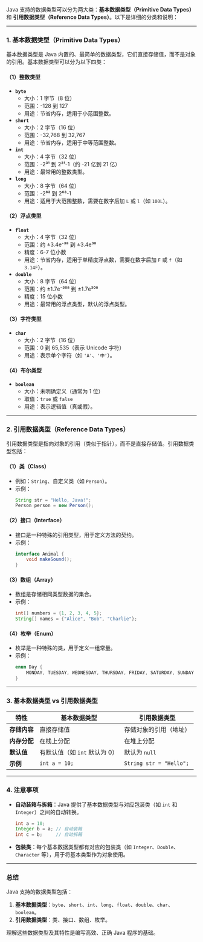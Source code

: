 Java 支持的数据类型可以分为两大类：**基本数据类型（Primitive Data Types）** 和 **引用数据类型（Reference Data Types）**。以下是详细的分类和说明：

---

### 1. **基本数据类型（Primitive Data Types）**
基本数据类型是 Java 内置的、最简单的数据类型，它们直接存储值，而不是对象的引用。基本数据类型可以分为以下四类：

#### （1）**整数类型**
   - **`byte`**
     - 大小：1 字节（8 位）
     - 范围：-128 到 127
     - 用途：节省内存，适用于小范围整数。
   - **`short`**
     - 大小：2 字节（16 位）
     - 范围：-32,768 到 32,767
     - 用途：节省内存，适用于中等范围整数。
   - **`int`**
     - 大小：4 字节（32 位）
     - 范围：-2³¹ 到 2³¹-1（约 -21 亿到 21 亿）
     - 用途：最常用的整数类型。
   - **`long`**
     - 大小：8 字节（64 位）
     - 范围：-2⁶³ 到 2⁶³-1
     - 用途：适用于大范围整数，需要在数字后加 `L` 或 `l`（如 `100L`）。

#### （2）**浮点类型**
   - **`float`**
     - 大小：4 字节（32 位）
     - 范围：约 ±3.4e⁻³⁸ 到 ±3.4e³⁸
     - 精度：6-7 位小数
     - 用途：节省内存，适用于单精度浮点数，需要在数字后加 `F` 或 `f`（如 `3.14F`）。
   - **`double`**
     - 大小：8 字节（64 位）
     - 范围：约 ±1.7e⁻³⁰⁸ 到 ±1.7e³⁰⁸
     - 精度：15 位小数
     - 用途：最常用的浮点类型，默认的浮点类型。

#### （3）**字符类型**
   - **`char`**
     - 大小：2 字节（16 位）
     - 范围：0 到 65,535（表示 Unicode 字符）
     - 用途：表示单个字符（如 `'A'`、`'中'`）。

#### （4）**布尔类型**
   - **`boolean`**
     - 大小：未明确定义（通常为 1 位）
     - 取值：`true` 或 `false`
     - 用途：表示逻辑值（真或假）。

---

### 2. **引用数据类型（Reference Data Types）**
引用数据类型是指向对象的引用（类似于指针），而不是直接存储值。引用数据类型包括：

#### （1）**类（Class）**
   - 例如：`String`、自定义类（如 `Person`）。
   - 示例：
     ```java
     String str = "Hello, Java!";
     Person person = new Person();
     ```

#### （2）**接口（Interface）**
   - 接口是一种特殊的引用类型，用于定义方法的契约。
   - 示例：
     ```java
     interface Animal {
         void makeSound();
     }
     ```

#### （3）**数组（Array）**
   - 数组是存储相同类型数据的集合。
   - 示例：
     ```java
     int[] numbers = {1, 2, 3, 4, 5};
     String[] names = {"Alice", "Bob", "Charlie"};
     ```

#### （4）**枚举（Enum）**
   - 枚举是一种特殊的类，用于定义一组常量。
   - 示例：
     ```java
     enum Day {
         MONDAY, TUESDAY, WEDNESDAY, THURSDAY, FRIDAY, SATURDAY, SUNDAY
     }
     ```

---

### 3. **基本数据类型 vs 引用数据类型**
| **特性**            | **基本数据类型**               | **引用数据类型**               |
|---------------------|-------------------------------|-------------------------------|
| **存储内容**         | 直接存储值                    | 存储对象的引用（地址）         |
| **内存分配**         | 在栈上分配                    | 在堆上分配                    |
| **默认值**           | 有默认值（如 `int` 默认为 0）  | 默认为 `null`                 |
| **示例**             | `int a = 10;`                 | `String str = "Hello";`       |

---

### 4. **注意事项**
   - **自动装箱与拆箱**：Java 提供了基本数据类型与对应包装类（如 `int` 和 `Integer`）之间的自动转换。
     ```java
     int a = 10;
     Integer b = a; // 自动装箱
     int c = b;     // 自动拆箱
     ```
   - **包装类**：每个基本数据类型都有对应的包装类（如 `Integer`、`Double`、`Character` 等），用于将基本类型作为对象使用。

---

### 总结
Java 支持的数据类型包括：
1. **基本数据类型**：`byte`、`short`、`int`、`long`、`float`、`double`、`char`、`boolean`。
2. **引用数据类型**：类、接口、数组、枚举。

理解这些数据类型及其特性是编写高效、正确 Java 程序的基础。